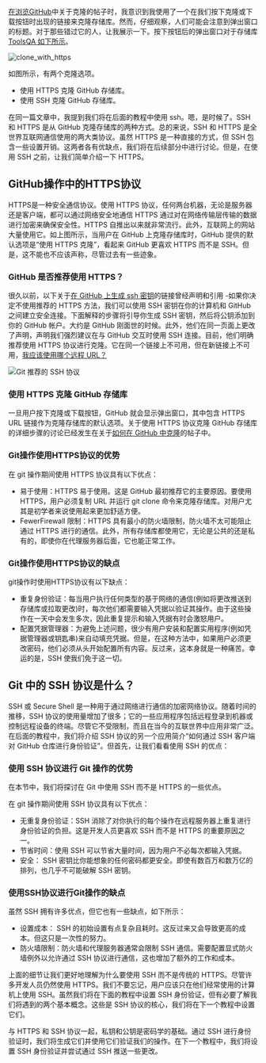 [在浏览GitHub](https://www.toolsqa.com/git/git-clone/)中关于克隆的帖子时，我意识到我使用了一个在我们按下克隆或下载按钮时出现的链接来克隆存储库。然而，仔细观察，人们可能会注意到弹出窗口的标题。对于那些错过它的人，让我展示一下。按下按钮后的弹出窗口对于存储库[ToolsQA 如下所示](https://github.com/harishrajora805/ToolsQA)。

![clone_with_https](https://www.toolsqa.com/gallery/Git/1.clone_with_https.png)

如图所示，有两个克隆选项。

-   使用 HTTPS 克隆 GitHub 存储库。
-   使用 SSH 克隆 GitHub 存储库。

在同一篇文章中，我提到我们将在后面的教程中使用 ssh。嗯，是时候了。SSH 和 HTTPS 是从 GitHub 克隆存储库的两种方式。总的来说，SSH 和 HTTPS 是全世界互联网通信使用的两大类协议。虽然 HTTPS 是一种直接的方式，但 SSH 包含一些设置开销。这两者各有优缺点，我们将在后续部分中进行讨论。但是，在使用 SSH 之前，让我们简单介绍一下 HTTPS。

## GitHub操作中的HTTPS协议

HTTPS是一种安全通信协议。使用 HTTPS 协议，任何两台机器，无论是服务器还是客户端，都可以通过网络安全地通信 HTTPS 通过对在网络传输层传输的数据进行加密来确保安全性。HTTPS 自推出以来就非常流行。此外，互联网上的网站大量使用它。如上图所示，当用户在 GitHub 上克隆存储库时，GitHub 提供的默认选项是“使用 HTTPS 克隆”，看起来 GitHub 更喜欢 HTTPS 而不是 SSH。但是，这不能也不应该声称，尽管过去有一些迹象。

### GitHub 是否推荐使用 HTTPS？

很久以前，以下关于[在 GitHub 上生成 ssh 密钥](https://help.github.com/en/articles/connecting-to-github-with-ssh)的链接曾经声明和引用 -如果你决定不使用推荐的 HTTPS 方法，我们可以使用 SSH 密钥在你的计算机和 GitHub 之间建立安全连接。下面解释的步骤将引导你生成 SSH 密钥，然后将公钥添加到你的 GitHub 帐户。大约是 GitHub 刚面世的时候。此外，他们在同一页面上更改了声明，声明我们强烈建议在与 GitHub 交互时使用 SSH 连接。目前，他们明确推荐使用 HTTPS 协议进行克隆。它在同一个链接上不可用，但在新链接上不可用，[我应该使用哪个远程 URL？](https://help.github.com/en/articles/which-remote-url-should-i-use)

![Git 推荐的 SSH 协议](https://www.toolsqa.com/gallery/Git/2SSH%20protocol%20recommended%20for%20Git.png)

### 使用 HTTPS 克隆 GitHub 存储库

一旦用户按下克隆或下载按钮，GitHub 就会显示弹出窗口，其中包含 HTTPS URL 链接作为克隆存储库的默认选项。关于使用 HTTPS 协议克隆 GitHub 存储库的详细步骤的讨论已经发生在关于[如何在 GitHub 中克隆](https://www.toolsqa.com/git/git-clone/)的帖子中。

### Git操作使用HTTPS协议的优势

在 git 操作期间使用 HTTPS 协议具有以下优点：

-   易于使用：HTTPS 易于使用。这是 GitHub 最初推荐它的主要原因。要使用 HTTPS，用户必须复制 URL 并运行 git clone 命令来克隆存储库。对用户尤其是初学者来说使用起来更加舒适方便。
-   FewerFirewall 限制：HTTPS 具有最小的防火墙限制，防火墙不太可能阻止通过 HTTPS 进行的通信。此外，所有存储库都使用它，无论是公共的还是私有的，即使你在代理服务器后面，它也能正常工作。

### Git操作使用HTTPS协议的缺点

git操作时使用HTTPS协议有以下缺点：

-   重复身份验证：每当用户执行任何类型的基于网络的通信(例如将更改推送到存储库或拉取更改)时，每次他们都需要输入凭据以验证其操作。由于这些操作在一天中会发生多次，因此重复提示和输入凭据有时会激怒用户。
-   配置凭据管理器：为避免上述问题，很少有用户安装和配置实用程序(例如凭据管理器或钥匙串)来自动填充凭据。但是，在这种方法中，如果用户必须更改密码，他们必须从头开始配置所有内容。反过来，这本身就是一种痛苦。幸运的是，SSH 使我们免于这一切。

## Git 中的 SSH 协议是什么？

SSH 或 Secure Shell 是一种用于通过网络进行通信的加密网络协议。随着时间的推移，SSH 协议的使用量增加了很多；它的一些应用程序包括远程登录到机器或控制远程设备的终端。尽管它不受限制，而且在当今的互联世界中应用非常广泛。在后面的教程中，我们将介绍 SSH 协议的另一个应用简介“如何通过 SSH 客户端对 GitHub 仓库进行身份验证”。但首先，让我们看看使用 SSH 的优点：

### 使用 SSH 协议进行 Git 操作的优势

在本节中，我们将探讨在 Git 中使用 SSH 而不是 HTTPS 的一些优点。

在 git 操作期间使用 SSH 协议具有以下优点：

-   无重复身份验证：SSH 消除了对你执行的每个操作在远程服务器上重复进行身份验证的负担。这是开发人员更喜欢 SSH 而不是 HTTPS 的重要原因之一。
-   节省时间：使用 SSH 可以节省大量时间，因为用户不必每次都输入凭据。
-   安全： SSH 密钥比你能想象的任何密码都更安全。即使有数百万和数万亿的排列，也几乎不可能破解 SSH 密钥。

### 使用SSH协议进行Git操作的缺点

虽然 SSH 拥有许多优点，但它也有一些缺点，如下所示：

-   设置成本： SSH 的初始设置有点复杂且耗时。这反过来又会导致更高的成本。但这只是一次性的努力。
-   防火墙限制：防火墙和代理服务器通常会限制 SSH 通信。需要配置显式防火墙例外以允许通过 SSH 协议进行通信，这也增加了额外的工作和成本。

上面的细节让我们更好地理解为什么要使用 SSH 而不是传统的 HTTPS。尽管许多开发人员仍然使用 HTTPS。我们不要忘记，用户应该只在他们经常使用的计算机上使用 SSH。虽然我们将在下面的教程中设置 SSH 身份验证，但有必要了解我们将遇到的两个基本概念。这些是 SSH 协议的核心，我们将在下一个教程中设置它们。

与 HTTPS 和 SSH 协议一起，私钥和公钥是密码学的基础。通过 SSH 进行身份验证时，我们将生成它们并使用它们验证我们的操作。在下一个教程中，我们将设置 SSH 身份验证并尝试通过 SSH 推送一些更改。